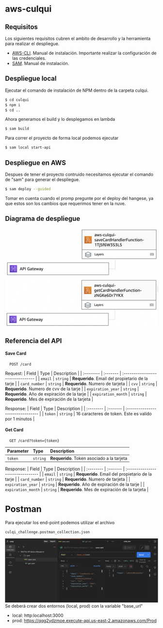# aws-culqui

## Requisitos
Los siguientes requisitos cubren el ambito de desarrollo y la herramienta para realizar el despliegue.
- [AWS-CLI](https://docs.aws.amazon.com/cli/latest/userguide/getting-started-install.html).
Manual de instalación. Importante realizar la configuración de las credenciales.
- [SAM](https://docs.aws.amazon.com/serverless-application-model/latest/developerguide/install-sam-cli.html).
Manual de instalación.


## Despliegue local

Ejecutar el comando de instalación de NPM dentro de la carpeta culqui.

``` bash
$ cd culqui
$ npm i
$ cd ..
```

Ahora generamos el build y lo desplegamos en lambda

```bash
$ sam build
```

Para correr el proyecto de forma local podemos ejecutar
```bash
$ sam local start-api
```

## Despliegue en AWS
Despues de tener el proyecto contruido necesitamos ejecutar el comando de "sam" para generar el despliegue.
```bash
$ sam deploy --guided
```
Tomar en cuenta cuando el promp pregunte por el deploy del hangese, ya que estos son los cambios que requerimos tener en la nuve.

## Diagrama de despliegue
![Función saveCard](img/d_001.png)
![Función saveCard](img/d_002.png)

## Referencia del API

#### Save Card

```http
  POST /card
```

Request:
| Field | Type     | Description                       |
| :-------- | :------- | :-------------------------------- |
| `email`      | `string` | **Requerido**. Email del propietario de la tarje |
| `card_number`      | `string` | **Requerido**. Numero de tarjeta |
| `cvv`      | `string` | **Requerido**. Numero de cvv de la tarje |
| `expiration_year`      | `string` | **Requerido**. Año de expiración de la tarje |
| `expiration_month`      | `string` | **Requerido**. Mes de expiración de la tarjeta |

Response:
| Field | Type     | Description                       |
| :-------- | :------- | :-------------------------------- |
| `token`      | `string` | 16 caracteres de token. Este es valido por 1 minutos |

#### Get Card

```http
  GET /card?token={token}
```

| Parameter | Type     | Description                |
| :-------- | :------- | :------------------------- |
| `token` | `string` | **Requerido**. Token asociado a la tarjeta |

Response:
| Field | Type     | Description                       |
| :-------- | :------- | :-------------------------------- |
| `email`      | `string` | **Requerido**. Email del propietario de la tarje |
| `card_number`      | `string` | **Requerido**. Numero de tarjeta |
| `expiration_year`      | `string` | **Requerido**. Año de expiración de la tarje |
| `expiration_month`      | `string` | **Requerido**. Mes de expiración de la tarjeta |

# Postman
Para ejecutar los end-point podemos utilizar el archivo

```
culqi_challenge.postman_collection.json
```
![Postman](img/001.png)
Se deberá crear dos entornos (local, prod) con la variable "base_url"
- local: http:localhost:3000
- prod: 
https://qqg2ydzmoe.execute-api.us-east-2.amazonaws.com/Prod